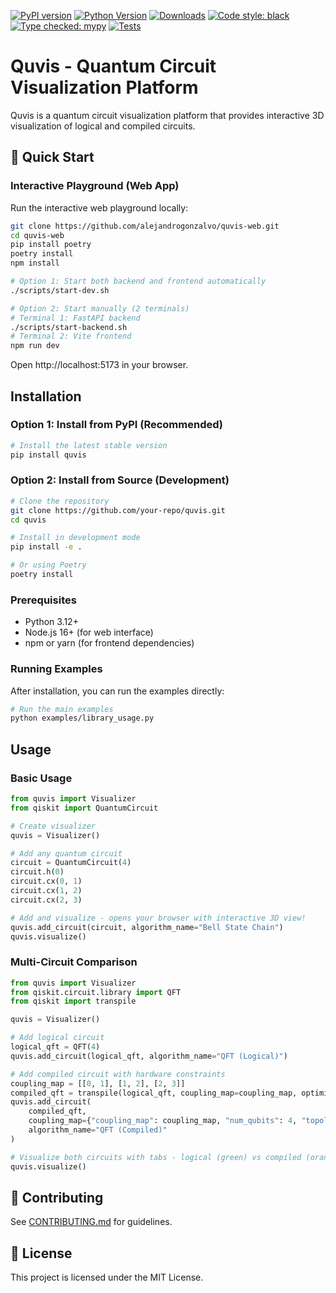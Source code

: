 [![PyPI version](https://img.shields.io/pypi/v/quvis.svg)](https://pypi.org/project/quvis/)
[![Python Version](https://img.shields.io/pypi/pyversions/quvis)](https://pypi.org/project/quvis/)
[![Downloads](https://img.shields.io/pypi/dm/quvis.svg)](https://pypi.org/project/quvis/)
[![Code style: black](https://img.shields.io/badge/code%20style-black-000000.svg)](https://github.com/psf/black)
[![Type checked: mypy](https://img.shields.io/badge/type%20checked-mypy-blue.svg)](https://mypy-lang.org/)
[![Tests](https://img.shields.io/github/actions/workflow/status/alejandrogonzalvo/quvis/tests.yml?branch=main&label=tests)](https://github.com/alejandrogonzalvo/quvis/actions)

# Quvis - Quantum Circuit Visualization Platform

Quvis is a quantum circuit visualization platform that provides interactive 3D visualization of logical and compiled circuits.

## 🚀 Quick Start

### Interactive Playground (Web App)

Run the interactive web playground locally:

```bash
git clone https://github.com/alejandrogonzalvo/quvis-web.git
cd quvis-web
pip install poetry
poetry install
npm install

# Option 1: Start both backend and frontend automatically
./scripts/start-dev.sh

# Option 2: Start manually (2 terminals)
# Terminal 1: FastAPI backend
./scripts/start-backend.sh
# Terminal 2: Vite frontend
npm run dev
```

Open http://localhost:5173 in your browser.

## Installation

### Option 1: Install from PyPI (Recommended)

```bash
# Install the latest stable version
pip install quvis
```

### Option 2: Install from Source (Development)

```bash
# Clone the repository
git clone https://github.com/your-repo/quvis.git
cd quvis

# Install in development mode
pip install -e .

# Or using Poetry
poetry install
```

### Prerequisites

- Python 3.12+
- Node.js 16+ (for web interface)
- npm or yarn (for frontend dependencies)

### Running Examples

After installation, you can run the examples directly:

```bash
# Run the main examples
python examples/library_usage.py

```

## **Usage**

### Basic Usage

```python
from quvis import Visualizer
from qiskit import QuantumCircuit

# Create visualizer
quvis = Visualizer()

# Add any quantum circuit
circuit = QuantumCircuit(4)
circuit.h(0)
circuit.cx(0, 1)
circuit.cx(1, 2)
circuit.cx(2, 3)

# Add and visualize - opens your browser with interactive 3D view!
quvis.add_circuit(circuit, algorithm_name="Bell State Chain")
quvis.visualize()
```

### Multi-Circuit Comparison

```python
from quvis import Visualizer
from qiskit.circuit.library import QFT
from qiskit import transpile

quvis = Visualizer()

# Add logical circuit
logical_qft = QFT(4)
quvis.add_circuit(logical_qft, algorithm_name="QFT (Logical)")

# Add compiled circuit with hardware constraints
coupling_map = [[0, 1], [1, 2], [2, 3]]
compiled_qft = transpile(logical_qft, coupling_map=coupling_map, optimization_level=2)
quvis.add_circuit(
    compiled_qft,
    coupling_map={"coupling_map": coupling_map, "num_qubits": 4, "topology_type": "line"},
    algorithm_name="QFT (Compiled)"
)

# Visualize both circuits with tabs - logical (green) vs compiled (orange)
quvis.visualize()
```

## 🤝 **Contributing**

See [CONTRIBUTING.md](CONTRIBUTING.md) for guidelines.

## 📄 **License**

This project is licensed under the MIT License.
